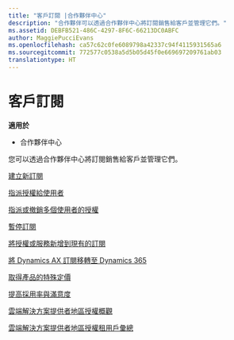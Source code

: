 ```yaml
---
title: "客戶訂閱 |合作夥伴中心"
description: "合作夥伴可以透過合作夥伴中心將訂閱銷售給客戶並管理它們。"
ms.assetid: DEBFB521-486C-4297-8F6C-66213DC0ABFC
author: MaggiePucciEvans
ms.openlocfilehash: ca57c62c0fe6089798a42337c94f4115931565a6
ms.sourcegitcommit: 772577c0538a5d5b05d45f0e669697209761ab03
translationtype: HT
---
```

# <a name="customer-subscriptions"></a>客戶訂閱

**適用於**

-  合作夥伴中心

您可以透過合作夥伴中心將訂閱銷售給客戶並管理它們。 

[建立新訂閱](create-a-new-subscription.md)

[指派授權給使用者](assign-licenses-to-users.md)

[指派或撤銷多個使用者的授權](bulk-license-provisioning-for-multiple-users.md)

[暫停訂閱](suspend-a-subscription.md)

[將授權或服務新增到現有的訂閱](add-licenses-or-services-to-an-existing-subscription.md)

[將 Dynamics AX 訂閱移轉至 Dynamics 365](manual-subscription-migration.md)

[取得產品的特殊定價](get-special-pricing-for-offers.md)

[提高採用率與滿意度](increasing-adoption-and-satisfaction.md)

[雲端解決方案提供者地區授權概觀](regional-authorization-overview.md)

[雲端解決方案提供者地區授權租用戶彙總](csp-regional-authorization-tenant-consolidation.md)

 

 



